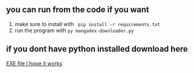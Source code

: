 ## you can run from the code if you want
1. make sure to install with 
``` pip install -r requirements.txt```
2. run the program with
```py mangadex-downloader.py```

## if you dont have python installed download here
[EXE file I hope it works](https://github.com/tuuguuwastaken/mangadex-scraper/releases/tag/v0.1.0-testing)